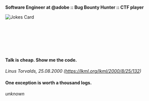 **Software Engineer at @adobe :: Bug Bounty Hunter :: CTF player**

![Jokes Card](https://readme-jokes.vercel.app/api)


<br/>
<br/>
<br/>
<br/>
<br/>

#### Talk is cheap. Show me the code.
*Linus Torvalds, 25.08.2000 (https://lkml.org/lkml/2000/8/25/132)*

#### One exception is worth a thousand logs.
*unknown*
